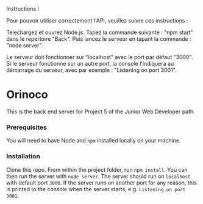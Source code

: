 Instructions !

Pour pouvoir utiliser correctement l'API, veuillez suivre ces instructions :

Telechargez et ouvrez Node.js. Tapez la commande suivante : "npm start" dans le repertoire "Back".
Puis lancez le serveur en tapant la commande : "node server".

Le serveur doit fonctionner sur "localhost" avec le port par défaut "3000". 
Si le serveur fonctionne sur un autre port, la console l'indiquera au démarrage du serveur, avec 
par exemple : "Listening on port 3001".





# Orinoco #

This is the back end server for Project 5 of the Junior Web Developer path.

### Prerequisites ###

You will need to have Node and `npm` installed locally on your machine.

### Installation ###

Clone this repo. From within the project folder, run `npm install`. You 
can then run the server with `node server`. 
The server should run on `localhost` with default port `3000`. If the
server runs on another port for any reason, this is printed to the
console when the server starts, e.g. `Listening on port 3001`.
